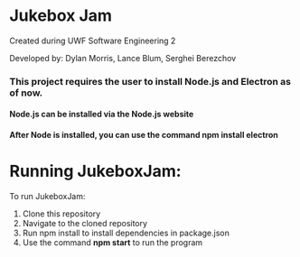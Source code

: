 # Jukebox Jam
Created during UWF Software Engineering 2

Developed by: Dylan Morris, Lance Blum, Serghei Berezchov
### This project requires the user to install Node.js and Electron as of now.
#### Node.js can be installed via the Node.js website
#### After Node is installed, you can use the command npm install electron


# Running JukeboxJam:
To run JukeboxJam:
1) Clone this repository
2) Navigate to the cloned repository
3) Run npm install to install dependencies in package.json
4) Use the command **npm start** to run the program
